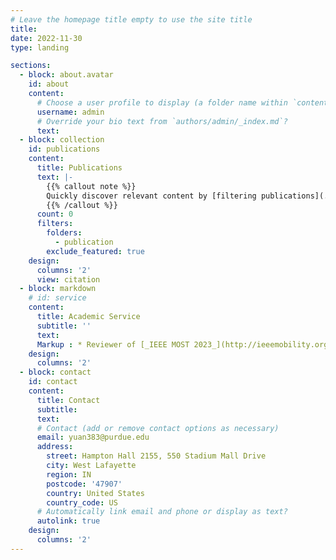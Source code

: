 ```yaml
---
# Leave the homepage title empty to use the site title
title:
date: 2022-11-30
type: landing

sections:
  - block: about.avatar
    id: about
    content:
      # Choose a user profile to display (a folder name within `content/authors/`)
      username: admin
      # Override your bio text from `authors/admin/_index.md`?
      text: 
  - block: collection
    id: publications
    content:
      title: Publications
      text: |-
        {{% callout note %}}
        Quickly discover relevant content by [filtering publications](./publication/).
        {{% /callout %}}
      count: 0
      filters:
        folders:
          - publication
        exclude_featured: true
    design:
      columns: '2'
      view: citation
  - block: markdown
    # id: service
    content:
      title: Academic Service
      subtitle: ''
      text: 
      Markup : * Reviewer of [_IEEE MOST 2023_](http://ieeemobility.org/)
    design:
      columns: '2'
  - block: contact
    id: contact
    content:
      title: Contact
      subtitle:
      text: 
      # Contact (add or remove contact options as necessary)
      email: yuan383@purdue.edu
      address:
        street: Hampton Hall 2155, 550 Stadium Mall Drive
        city: West Lafayette
        region: IN
        postcode: '47907'
        country: United States
        country_code: US
      # Automatically link email and phone or display as text?
      autolink: true
    design:
      columns: '2'
---
```

